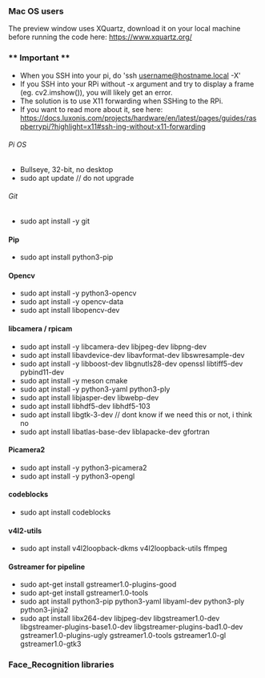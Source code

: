 ### Mac OS users
The preview window uses XQuartz, download it on your local machine before running the code here: https://www.xquartz.org/

### ** Important **
- When you SSH into your pi, do 'ssh username@hostname.local -X' 
- If you SSH into your RPi without -x argument and try to display a frame (eg. cv2.imshow()), you will likely get an error. 
- The solution is to use X11 forwarding when SSHing to the RPi.
- If you want to read more about it, see here: https://docs.luxonis.com/projects/hardware/en/latest/pages/guides/raspberrypi/?highlight=x11#ssh-ing-without-x11-forwarding

###### Pi OS
- Bullseye, 32-bit, no desktop
- sudo apt update                    // do not upgrade 

###### Git
- sudo apt install -y git

#### Pip
- sudo apt install python3-pip

#### Opencv
- sudo apt install -y python3-opencv
- sudo apt install -y opencv-data
- sudo apt install libopencv-dev

#### libcamera / rpicam
- sudo apt install -y libcamera-dev libjpeg-dev libpng-dev
- sudo apt install libavdevice-dev libavformat-dev libswresample-dev
- sudo apt install -y libboost-dev libgnutls28-dev openssl libtiff5-dev pybind11-dev
- sudo apt install -y meson cmake
- sudo apt install -y python3-yaml python3-ply
- sudo apt install libjasper-dev libwebp-dev
- sudo apt install libhdf5-dev libhdf5-103
- sudo apt install libgtk-3-dev       // dont know if we need this or not, i think no
- sudo apt install libatlas-base-dev liblapacke-dev gfortran

#### Picamera2 
- sudo apt install -y python3-picamera2
- sudo apt install -y python3-opengl

#### codeblocks 
- sudo apt install codeblocks

####  v4l2-utils 
- sudo apt install v4l2loopback-dkms v4l2loopback-utils ffmpeg

#### Gstreamer for pipeline
- sudo apt-get install gstreamer1.0-plugins-good
- sudo apt-get install gstreamer1.0-tools
- sudo apt install python3-pip python3-yaml libyaml-dev python3-ply python3-jinja2
- sudo apt install libx264-dev libjpeg-dev libgstreamer1.0-dev libgstreamer-plugins-base1.0-dev libgstreamer-plugins-bad1.0-dev gstreamer1.0-plugins-ugly gstreamer1.0-tools gstreamer1.0-gl gstreamer1.0-gtk3

### Face_Recognition libraries 


